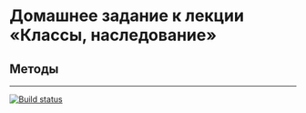 # Домашнее задание к лекции «Классы, наследование»

## Методы

-----------
[![Build status](https://ci.appveyor.com/api/projects/status/6ouanukbto2rph8a?svg=true)](https://ci.appveyor.com/project/ASosnin/advanced)